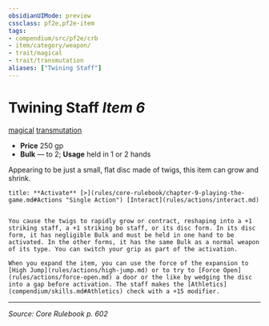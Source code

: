 ```yaml
---
obsidianUIMode: preview
cssclass: pf2e,pf2e-item
tags:
- compendium/src/pf2e/crb
- item/category/weapon/
- trait/magical
- trait/transmutation
aliases: ["Twining Staff"]
---
```

# Twining Staff *Item 6*  
[magical](magical.md "Magical Item Trait")  [transmutation](transmutation.md "Transmutation School Trait")  

- **Price** 250 gp
- **Bulk** — to 2; **Usage** held in 1 or 2 hands

Appearing to be just a small, flat disc made of twigs, this item can grow and shrink.

```ad-embed-ability
title: **Activate** [>](rules/core-rulebook/chapter-9-playing-the-game.md#Actions "Single Action") [Interact](rules/actions/interact.md)


You cause the twigs to rapidly grow or contract, reshaping into a +1 striking staff, a +1 striking bo staff, or its disc form. In its disc form, it has negligible Bulk and must be held in one hand to be activated. In the other forms, it has the same Bulk as a normal weapon of its type. You can switch your grip as part of the activation.

When you expand the item, you can use the force of the expansion to [High Jump](rules/actions/high-jump.md) or to try to [Force Open](rules/actions/force-open.md) a door or the like by wedging the disc into a gap before activation. The staff makes the [Athletics](compendium/skills.md#Athletics) check with a +15 modifier.
```


---
*Source: Core Rulebook p. 602*